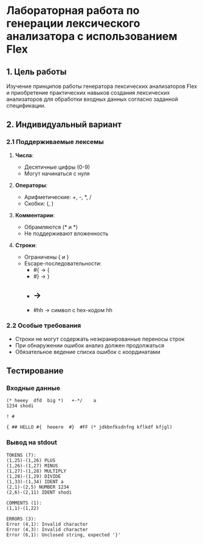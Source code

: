 # Лабораторная работа по генерации лексического анализатора с использованием Flex

## 1. Цель работы
Изучение принципов работы генератора лексических анализаторов Flex и приобретение практических навыков создания лексических анализаторов для обработки входных данных согласно заданной спецификации.

## 2. Индивидуальный вариант

### 2.1 Поддерживаемые лексемы
1. **Числа**:
   - Десятичные цифры (0-9)
   - Могут начинаться с нуля

2. **Операторы**:
   - Арифметические: +, -, *, /
   - Скобки: (, )

3. **Комментарии**:
   - Обрамляются (* и *)
   - Не поддерживают вложенность

4. **Строки**:
   - Ограничены { и }
   - Escape-последовательности:
     - #{ → {
     - #} → }
     - ## → #
     - #hh → символ с hex-кодом hh

### 2.2 Особые требования
- Строки не могут содержать неэкранированные переносы строк
- При обнаружении ошибок анализ должен продолжаться
- Обязательное ведение списка ошибок с координатами

## Тестирование 

### Входные данные 
```
(* heeey  dfd  big *)   +-*/    a
1234 shodi 

! # 

{ ## HELLO #{  heeere  #}  #FF (* jdkbnfksdnfng kflkdf kfjgl)
```

### Вывод на stdout
```
TOKENS (7):
(1,25)-(1,26) PLUS
(1,26)-(1,27) MINUS
(1,27)-(1,28) MULTIPLY
(1,28)-(1,29) DIVIDE
(1,33)-(1,34) IDENT a
(2,1)-(2,5) NUMBER 1234
(2,6)-(2,11) IDENT shodi

COMMENTS (1):
(1,1)-(1,22)

ERRORS (3):
Error (4,1): Invalid character
Error (4,3): Invalid character
Error (6,1): Unclosed string, expected '}'
```